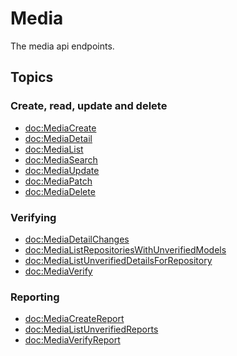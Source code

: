 # Media

The media api endpoints.

## Topics

### Create, read, update and delete

- <doc:MediaCreate>
- <doc:MediaDetail>
- <doc:MediaList>
- <doc:MediaSearch>
- <doc:MediaUpdate>
- <doc:MediaPatch>
- <doc:MediaDelete>

### Verifying

- <doc:MediaDetailChanges>
- <doc:MediaListRepositoriesWithUnverifiedModels>
- <doc:MediaListUnverifiedDetailsForRepository>
- <doc:MediaVerify>

### Reporting

- <doc:MediaCreateReport>
- <doc:MediaListUnverifiedReports>
- <doc:MediaVerifyReport>

